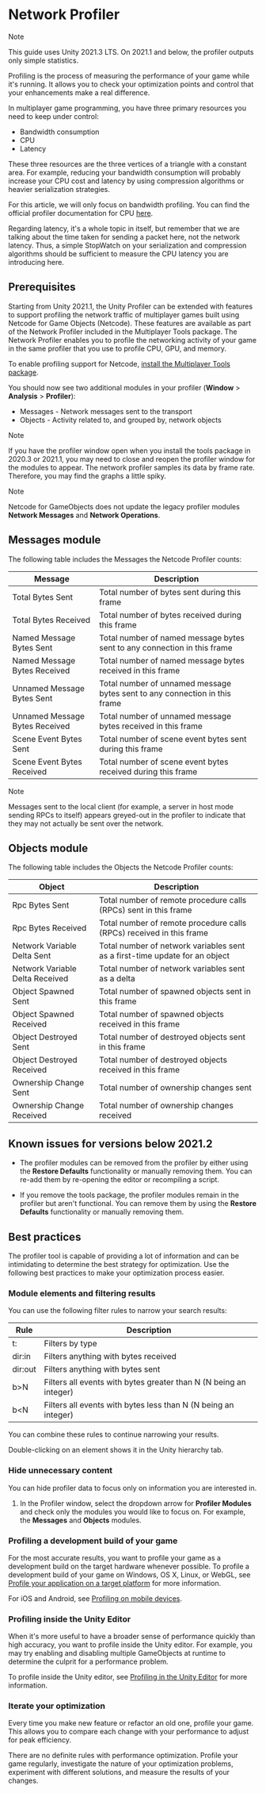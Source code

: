 # Network Profiler

> [!NOTE]
> This guide uses Unity 2021.3 LTS. On 2021.1 and below, the profiler outputs only simple statistics.

Profiling is the process of measuring the performance of your game while it's running. It allows you to check your optimization points and control that your enhancements make a real difference.

In multiplayer game programming, you have three primary resources you need to keep under control:
- Bandwidth consumption
- CPU
- Latency

These three resources are the three vertices of a triangle with a constant area. For example, reducing your bandwidth consumption will probably increase your CPU cost and latency by using compression algorithms or heavier serialization strategies.

For this article, we will only focus on bandwidth profiling. You can find the official profiler documentation for CPU [here](https://docs.unity3d.com/Manual/ProfilerCPU.html).

Regarding latency, it's a whole topic in itself, but remember that we are talking about the time taken for sending a packet here, not the network latency. Thus, a simple StopWatch on your serialization and compression algorithms should be sufficient to measure the CPU latency you are introducing here.

## Prerequisites

Starting from Unity 2021.1, the Unity Profiler can be extended with features to support profiling the network traffic of multiplayer games built using Netcode for Game Objects (Netcode). These features are available as part of the Network Profiler included in the Multiplayer Tools package. The Network Profiler enables you to profile the networking activity of your game in the same profiler that you use to profile CPU, GPU, and memory.

To enable profiling support for Netcode, [install the Multiplayer Tools package](install-tools.md).

You should now see two additional modules in your profiler (**Window** > **Analysis** > **Profiler**):
* Messages - Network messages sent to the transport
* Objects - Activity related to, and grouped by, network objects

> [!NOTE]
> If you have the profiler window open when you install the tools package in 2020.3 or 2021.1, you may need to close and reopen the profiler window for the modules to appear. The network profiler samples its data by frame rate. Therefore, you may find the graphs a little spiky.

> [!NOTE]
> Netcode for GameObjects does not update the legacy profiler modules **Network Messages** and **Network Operations**.

## Messages module

The following table includes the Messages the Netcode Profiler counts:

| Message | Description |
| -- | -- |
| Total Bytes Sent | Total number of bytes sent during this frame |
| Total Bytes Received | Total number of bytes received during this frame |
| Named Message Bytes Sent | Total number of named message bytes sent to any connection in this frame |
| Named Message Bytes Received | Total number of named message bytes received in this frame |
| Unnamed Message Bytes Sent | Total number of unnamed message bytes sent to any connection in this frame |
| Unnamed Message Bytes Received | Total number of unnamed message bytes received in this frame |
| Scene Event Bytes Sent | Total number of scene event bytes sent during this frame |
| Scene Event Bytes Received | Total number of scene event bytes received during this frame |

> [!NOTE]
> Messages sent to the local client (for example, a server in host mode sending RPCs to itself) appears greyed-out in the profiler to indicate that they may not actually be sent over the network.

## Objects module

The following table includes the Objects the Netcode Profiler counts:

| Object | Description |
| -- | -- |
| Rpc Bytes Sent | Total number of remote procedure calls (RPCs) sent in this frame |
| Rpc Bytes Received | Total number of remote procedure calls (RPCs) received in this frame |
| Network Variable Delta Sent | Total number of network variables sent as a first-time update for an object |
| Network Variable Delta Received | Total number of network variables sent as a delta |
| Object Spawned Sent | Total number of spawned objects sent in this frame |
| Object Spawned Received | Total number of spawned objects received in this frame |
| Object Destroyed Sent | Total number of destroyed objects sent in this frame |
| Object Destroyed Received | Total number of destroyed objects received in this frame |
| Ownership Change Sent | Total number of ownership changes sent |
| Ownership Change Received | Total number of ownership changes received |

## Known issues for versions below 2021.2

* The profiler modules can be removed from the profiler by either using the **Restore Defaults** functionality or manually removing them. You can re-add them by re-opening the editor or recompiling a script.

* If you remove the tools package, the profiler modules remain in the profiler but aren't functional. You can remove them by using the **Restore Defaults** functionality or manually removing them.

## Best practices

The profiler tool is capable of providing a lot of information and can be intimidating to determine the best strategy for optimization. Use the following best practices to make your optimization process easier.

### Module elements and filtering results

You can use the following filter rules to narrow your search results:

| Rule | Description |
| -- | -- |
| t: | Filters by type |
| dir:in | Filters anything with bytes received |
| dir:out | Filters anything with bytes sent |
| b>N | Filters all events with bytes greater than N (N being an integer) |
| b<N | Filters all events with bytes less than N (N being an integer) |

You can combine these rules to continue narrowing your results.

Double-clicking on an element shows it in the Unity hierarchy tab.

### Hide unnecessary content

You can hide profiler data to focus only on information you are interested in.

1. In the Profiler window, select the dropdown arrow for **Profiler Modules** and check only the modules you would like to focus on. For example, the **Messages** and **Objects** modules.

### Profiling a development build of your game

For the most accurate results, you want to profile your game as a development build on the target hardware whenever possible. To profile a development build of your game on Windows, OS X, Linux, or WebGL, see [Profile your application on a target platform](https://docs.unity3d.com/Manual/profiler-profiling-applications.html) for more information.

For iOS and Android, see [Profiling on mobile devices](https://docs.unity3d.com/Manual/profiler-profiling-applications.html).

### Profiling inside the Unity Editor

When it's more useful to have a broader sense of performance quickly than high accuracy, you want to profile inside the Unity editor. For example, you may try enabling and disabling multiple GameObjects at runtime to determine the culprit for a performance problem.

To profile inside the Unity editor, see [Profiling in the Unity Editor](https://docs.unity3d.com/Manual/profiler-profiling-applications.html) for more information.

### Iterate your optimization

Every time you make  new feature or refactor an old one, profile your game. This allows you to compare each change with your performance to adjust for peak efficiency.

There are no definite rules with performance optimization. Profile your game regularly, investigate the nature of your optimization problems, experiment with different solutions, and measure the results of your changes.